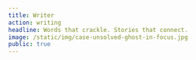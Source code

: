 ```yaml
---
title: Writer
action: writing
headline: Words that crackle. Stories that connect.
image: /static/img/case-unsolved-ghost-in-focus.jpg
public: true
---
```

